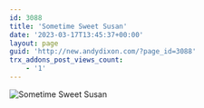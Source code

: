 ```yaml
---
id: 3088
title: 'Sometime Sweet Susan'
date: '2023-03-17T13:45:37+00:00'
layout: page
guid: 'http://new.andydixon.com/?page_id=3088'
trx_addons_post_views_count:
    - '1'
---
```


![Sometime Sweet Susan](https://i0.wp.com/assets.g8x2.ldn.idrivee2-23.com/posters/Sometime%20Sweet%20Susan%2001.jpg?w=1200&ssl=1 "Sometime Sweet Susan")